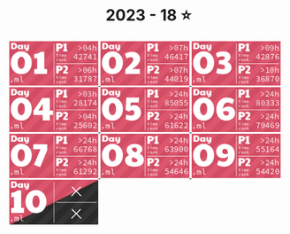 <!-- AOC TILES BEGIN -->
<h1 align="center">
  2023 - 18 ⭐
</h1>
<a href="src/day1/part1.ml">
  <img src="images/2023/01.png" width="161px">
</a>
<a href="src/day2/part1.ml">
  <img src="images/2023/02.png" width="161px">
</a>
<a href="src/day3/part1.ml">
  <img src="images/2023/03.png" width="161px">
</a>
<a href="src/day4/part1.ml">
  <img src="images/2023/04.png" width="161px">
</a>
<a href="src/day5/part1.ml">
  <img src="images/2023/05.png" width="161px">
</a>
<a href="src/day6/part1.ml">
  <img src="images/2023/06.png" width="161px">
</a>
<a href="src/day7/part1.ml">
  <img src="images/2023/07.png" width="161px">
</a>
<a href="src/day8/part1.ml">
  <img src="images/2023/08.png" width="161px">
</a>
<a href="src/day9/part1.ml">
  <img src="images/2023/09.png" width="161px">
</a>
<a href="src/day10/part1.ml">
  <img src="images/2023/10.png" width="161px">
</a>
<!-- AOC TILES END -->
